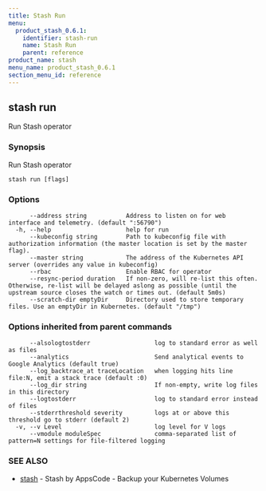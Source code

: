 ```yaml
---
title: Stash Run
menu:
  product_stash_0.6.1:
    identifier: stash-run
    name: Stash Run
    parent: reference
product_name: stash
menu_name: product_stash_0.6.1
section_menu_id: reference
---
```


## stash run

Run Stash operator

### Synopsis


Run Stash operator

```
stash run [flags]
```

### Options

```
      --address string           Address to listen on for web interface and telemetry. (default ":56790")
  -h, --help                     help for run
      --kubeconfig string        Path to kubeconfig file with authorization information (the master location is set by the master flag).
      --master string            The address of the Kubernetes API server (overrides any value in kubeconfig)
      --rbac                     Enable RBAC for operator
      --resync-period duration   If non-zero, will re-list this often. Otherwise, re-list will be delayed aslong as possible (until the upstream source closes the watch or times out. (default 5m0s)
      --scratch-dir emptyDir     Directory used to store temporary files. Use an emptyDir in Kubernetes. (default "/tmp")
```

### Options inherited from parent commands

```
      --alsologtostderr                  log to standard error as well as files
      --analytics                        Send analytical events to Google Analytics (default true)
      --log_backtrace_at traceLocation   when logging hits line file:N, emit a stack trace (default :0)
      --log_dir string                   If non-empty, write log files in this directory
      --logtostderr                      log to standard error instead of files
      --stderrthreshold severity         logs at or above this threshold go to stderr (default 2)
  -v, --v Level                          log level for V logs
      --vmodule moduleSpec               comma-separated list of pattern=N settings for file-filtered logging
```

### SEE ALSO
* [stash](/products/stash/0.6.1/reference/stash)	 - Stash by AppsCode - Backup your Kubernetes Volumes

